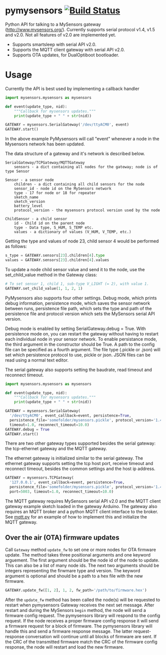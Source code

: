# pymysensors [![Build Status][build-badge]][build]
Python API for talking to a MySensors gateway (http://www.mysensors.org/). Currently supports serial protocol v1.4, v1.5 and v2.0. Not all features of v2.0 are implemented yet.

- Supports smartsleep with serial API v2.0.
- Supports the MQTT client gateway with serial API v2.0.
- Supports OTA updates, for DualOptiboot bootloader.

# Usage
Currently the API is best used by implementing a callback handler
```python
import mysensors.mysensors as mysensors

def event(update_type, nid):
    """Callback for mysensors updates."""
    print(update_type + " " + str(nid))

GATEWAY = mysensors.SerialGateway('/dev/ttyACM0', event)
GATEWAY.start()
```

In the above example PyMysensors will call "event" whenever a node in the Mysensors network has been updated.

The data structure of a gateway and it's network is described below.
```
SerialGateway/TCPGateway/MQTTGateway
    sensors - a dict containing all nodes for the gateway; node is of type Sensor

Sensor - a sensor node
    children - a dict containing all child sensors for the node
    sensor_id - node id on the MySensors network
    type - 17 for node or 18 for repeater
    sketch_name
    sketch_version
    battery_level
    protocol_version - the mysensors protocol version used by the node

ChildSensor - a child sensor
    id - Child id on the parent node
    type - Data type, S_HUM, S_TEMP etc.
    values - a dictionary of values (V_HUM, V_TEMP, etc.)
```

Getting the type and values of node 23, child sensor 4 would be performed as follows:
```python
s_type = GATEWAY.sensors[23].children[4].type
values = GATEWAY.sensors[23].children[4].values
```
To update a node child sensor value and send it to the node, use the set_child_value method in the Gateway class:
```python
# To set sensor 1, child 1, sub-type V_LIGHT (= 2), with value 1.
GATEWAY.set_child_value(1, 1, 2, 1)
```

PyMysensors also supports four other settings. Debug mode, which prints debug information, persistence mode,
which saves the sensor network between runs, persistence file path, which sets the type and path of the persistence file and protocol version which sets the MySensors serial API version.

Debug mode is enabled by setting SerialGateway.debug = True. With persistence mode on, you can restart the gateway without
having to restart each individual node in your sensor network. To enable persistance mode, the third argument
in the constructor should be True. A path to the config file
can be specified as a fourth argument. The file type (.pickle or .json) will set which persistence protocol to use, pickle or json. JSON files can be read using a normal text editor.

The serial gateway also supports setting the baudrate, read timeout and reconnect timeout.

```python
import mysensors.mysensors as mysensors

def event(update_type, nid):
    """Callback for mysensors updates."""
    print(update_type + " " + str(nid))

GATEWAY = mysensors.SerialGateway(
  '/dev/ttyACM0', event_callback=event, persistence=True,
  persistence_file='somefolder/mysensors.pickle', protocol_version='1.4', baud=115200,
  timeout=1.0, reconnect_timeout=10.0)
GATEWAY.debug = True
GATEWAY.start()
```

There are two other gateway types supported besides the serial gateway: the tcp-ethernet gateway and the MQTT gateway.

The ethernet gateway is initialized similar to the serial gateway. The ethernet gateway supports setting the tcp host port, receive timeout and reconnect timeout, besides the common settings and the host ip address.

```python
GATEWAY = mysensors.TCPGateway(
  '127.0.0.1', event_callback=event, persistence=True,
  persistence_file='somefolder/mysensors.pickle', protocol_version='1.4',
  port=5003, timeout=1.0, reconnect_timeout=10.0)
```

The MQTT gateway requires MySensors serial API v2.0 and the MQTT client gateway example sketch loaded in the gateway Arduino. The gateway also requires an MQTT broker and a python MQTT client interface to the broker. See [mqtt.py](mqtt.py) for an example of how to implement this and initialize the MQTT gateway.

## Over the air (OTA) firmware updates
Call `Gateway` method `update_fw` to set one or more nodes for OTA
firmware update. The method takes three positional arguments and one
keyword arguement. The first argument should be the node id of the node to
update. This can also be a list of many node ids. The next two arguments should
be integers representing the firwmare type and version. The keyword argument is
optional and should be a path to a hex file with the new firmware.

```python
GATEWAY.update_fw([1, 2], 1, 2, fw_path='/path/to/firmware.hex')
```

After the `update_fw` method has been called the node(s) will be requested
to restart when pymysensors Gateway receives the next set message. After
restart and during the MySensors `begin` method, the node will send a firmware
config request. The pymysensors library will respond to the config request. If
the node receives a proper firmware config response it will send a firmware
request for a block of firmware. The pymysensors library will handle this and
send a firmware response message. The latter request-response conversation will
continue until all blocks of firmware are sent. If the CRC of the transmitted
firmware match the CRC of the firmware config response, the node will restart
and load the new firmware.

[build-badge]: https://travis-ci.org/theolind/pymysensors.svg?branch=master
[build]: https://travis-ci.org/theolind/pymysensors
